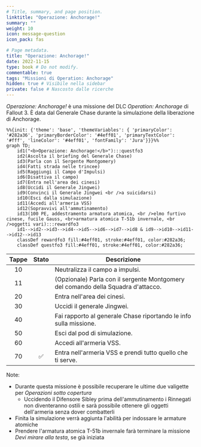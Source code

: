 ```yaml
---
# Title, summary, and page position.
linktitle: "Operazione: Anchorage!"
summary: ""
weight: 10
icon: message-question
icon_pack: fas

# Page metadata.
title: "Operazione: Anchorage!"
date: 2022-11-15
type: book # Do not modify.
commentable: true
tags: "Missioni di Operation: Anchorage"
hidden: true # Visibile nella sidebar
private: false # Nascosto dalle ricerche
---
```


*Operazione: Anchorage!* è una missione del DLC *Operation: Anchorage* di Fallout 3. È data dal Generale Chase durante la simulazione della liberazione di Anchorage.



```mermaid
%%{init: {'theme': 'base', 'themeVariables': { 'primaryColor': '#282a36', 'primaryBorderColor': '#4eff01', 'primaryTextColor': '#fff', 'lineColor': '#4eff01', 'fontFamily': 'Jura'}}}%%
graph TD;
    id1("<b>Operazione: Anchorage!</b>"):::questfo3
    id2(Ascolta il briefing del Generale Chase)
    id3(Parla con il Sergente Montgomery)
    id4(Fatti strada nelle trincee)
    id5(Raggiungi il Campo d'Impulsi)
    id6(Disattiva il campo)
    id7(Entra nell'area dei cinesi) 
    id8(Uccidi il Generale Jingwei)
    id9(Convinci il Generale Jingwei <br />a suicidarsi)
    id10(Esci dalla simulazione)
    id11(Accedi all'armeria VSS)
    id12(Sopravvivi all'ammutinamento)
    id13(100 PE, addestramento armatura atomica, <br />elmo furtivo cinese, fucile Gauss, <br>armatura atomica T-51b invernale, <br />oggetti vari):::rewardfo3
    id1-->id2-->id3-->id4-->id5-->id6-->id7-->id8 & id9-->id10-->id11-->id12-->id13
    classDef rewardfo3 fill:#4eff01, stroke:#4eff01, color:#282a36;
    classDef questfo3 fill:#4eff01, stroke:#4eff01, color:#282a36;
```

| Tappe |       Stato        | Descrizione |
| :---: | :----------------: | ----------- |
|  10     |                    |  Neutralizza il campo a impulsi.          |
|  11     |                    |   (Opzionale) Parla con il sergente Montgomery del comando della Squadra d'attacco.          |
| 20      |                    | Entra nell'area dei cinesi.            |
| 30      |                    |  Uccidi il generale Jingwei.           |
| 40      |                    |  Fai rapporto al generale Chase riportando le info sulla missione.           |
|  50     |                    |  Esci dal pod di simulazione.           |
|  60     |                    |  Accedi all'armeria VSS.           |
|  70     |:white_check_mark:                    | Entra nell'armeria VSS e prendi tutto quello che ti serve.            |





Note:
- Durante questa missione è possibile recuperare le ultime due valigette per *Operazioni sotto copertura*
  - Uccidendo il Difensore Sibley prima dell'ammutinamento i Rinnegati non diventeranno ostili e sarà possibile ottenere gli oggetti dell'armeria senza dover combatterli
- Finita la simulazione verrà aggiunta l'abilità per indossare le armature atomiche
- Prendere l'armatura atomica T-51b invernale farà terminare la missione *Devi mirare alla testa*, se già iniziata